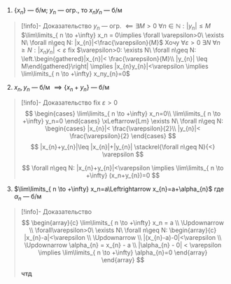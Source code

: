 1. $\{ x_{n} \}$ — б/м; $y_{n}$ — огр., то $x_{n}y_{n}$ — б/м
>[!info]- Доказательство
>$y_{n}$ — огр. $\impliedby \exists M > 0\ \forall n \in \mathbb{N}: |y_{n}|\leq M$
> $\lim\limits_{ n \to +\infty} x_n = 0\implies \forall \varepsilon>0\ \exists N\ \forall n\geq N: |x_{n}|<\frac{\varepsilon}{M}$
> Хочу $\forall \varepsilon>0\ \exists N\ \forall n\geq N: |x_{n}y_{n}|<\varepsilon$
> fix $\varepsilon>0: \exists N\ \forall n\geq N: \left.\begin{gathered}|x_{n}|< \frac{\varepsilon}{M}\\ |y_{n}| \leq M\end{gathered}\right| \implies |x_{n}y_{n}|<\varepsilon \implies \lim\limits_{ n \to +\infty} x_ny_{n}=0$
2. $x_{n}, y_{n}$ — б/м $\implies \{ x_{n}+y_{n} \}$ — б/м
>[!info]- Доказательство
> fix $\varepsilon>0$
> $$
> \begin{cases}
> \lim\limits_{ n \to +\infty} x_n=0\\
> \lim\limits_{ n \to +\infty} y_n=0
> \end{cases} \xLeftarrow{Lm} \exists N\ \forall n\geq N: \begin{cases}
> |x_{n}|< \frac{\varepsilon}{2}\\
> |y_{n}|< \frac{\varepsilon}{2}
> \end{cases}
> $$
> $$
> |x_{n}+y_{n}|\leq |x_{n}|+|y_{n}| \stackrel{\forall n\geq N}{<} \varepsilon
> $$
> 
> $$
> \forall n\geq N: |x_{n}+y_{n}|<\varepsilon \implies \lim\limits_{ n \to +\infty} (x_n+y_{n})=0 
> $$
3. $\lim\limits_{ n \to +\infty} x_n=a\Leftrightarrow x_{n}=a+\alpha_{n}$ где $\alpha_{n}$ — б/м
>[!info]- Доказательство
> $$
> \begin{array}{c}
> \lim\limits_{ n \to +\infty} x_n = a 
> \\ \Updownarrow \\
> \forall\varepsilon>0\ \exists N\ \forall n\geq N:
> \begin{array}{c}
> |x_{n}-a|<\varepsilon
> \\ \Updownarrow \\
> |(x_{n}-a)-0|<\varepsilon
> \\ \Updownarrow \alpha_{n} = x_{n} - a \\
> |\alpha_{n} - 0| < \varepsilon \implies \lim\limits_{ n \to +\infty} \alpha_{n}=0 
> \end{array}
> \end{array}
> $$
> 
> **чтд**
